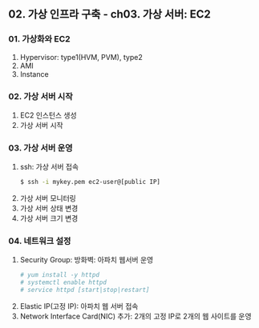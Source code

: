## 02. 가상 인프라 구축 - ch03. 가상 서버: EC2

### 01. 가상화와 EC2
1. Hypervisor: type1(HVM, PVM), type2
2. AMI
3. Instance

### 02. 가상 서버 시작
1. EC2 인스턴스 생성
2. 가상 서버 시작

### 03. 가상 서버 운영
1. ssh: 가상 서버 접속
   ```bash
   $ ssh -i mykey.pem ec2-user@[public IP]
   ```
2. 가상 서버 모니터링
3. 가상 서버 상태 변경
4. 가상 서버 크기 변경

### 04. 네트워크 설정
1. Security Group: 방화벽: 아파치 웹서버 운영
   ```bash
   # yum install -y httpd
   # systemctl enable httpd
   # service httpd [start|stop|restart]
   ```
2. Elastic IP(고정 IP): 아파치 웹 서버 접속
3. Network Interface Card(NIC) 추가: 2개의 고정 IP로 2개의 웹 사이트를 운영

